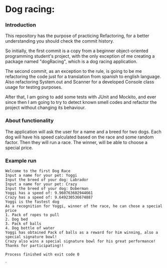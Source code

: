 # Dog racing:

### Introduction
This repository has the purpose of practicing Refactoring, for a better understanding you should check the commit history.

So initially, the first commit is a copy from a beginner object-oriented programming student's project, with the only exception of me creating a package named "dogRacing", which is a dog racing application.

The second commit, as an exception to the rule, is going to be me refactoring the code just for a translation from spanish to english language. Also refactoring System.out and Scanner for a developed Console class usage for testing purposes.

After that, I am going to add some tests with JUnit and Mockito, and ever since then I am going to try to detect known smell codes and refactor the project without changing its behaviour.

### About functionality
The application will ask the user for a name and a breed for two dogs. Each dog will have his speed calculated based on the race and some random factor. Then they will run a race. The winner, will be able to choose a special price.


### Example run

    Welcome to the first Dog Race
    Input a name for your pet: Yoggi
    Input the breed of your dog: Labrador
    Input a name for your pet: Crazy
    Input the breed of your dog: Doberman
    Yoggi has a speed of: 9.960763602944661
    Crazy has a speed of: 9.649230536674887
    Yoggi is the fastest dog
    As a recognition for Yoggi, winner of the race, he can chose a special price
    1. Pack of ropes to pull
    2. Dog bed
    3. Pack of balls
    4. Dog bottle of water
    Yoggi has obtained Pack of balls as a reward for him winning, also a special signature bowl!
    Crazy also wins a special signature bowl for his great performance!
    Thanks for participating!!

    Process finished with exit code 0
`

